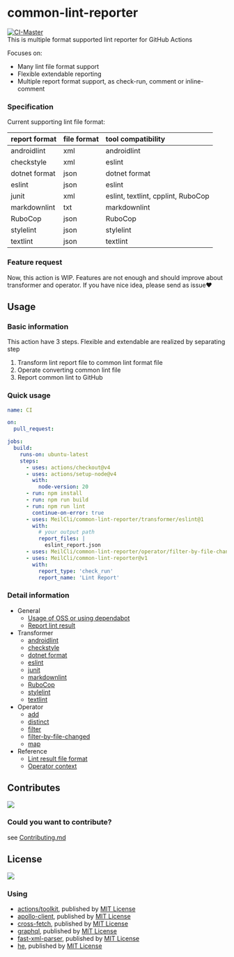# common-lint-reporter
[![CI-Master](https://github.com/MeilCli/common-lint-reporter/actions/workflows/ci-master.yml/badge.svg)](https://github.com/MeilCli/common-lint-reporter/actions/workflows/ci-master.yml)  
This is multiple format supported lint reporter for GitHub Actions

Focuses on:
- Many lint file format support
- Flexible extendable reporting
- Multiple report format support, as check-run, comment or inline-comment

### Specification
Current supporting lint file format:

|report format|file format|tool compatibility|
|:--|:--|:--|
|androidlint|xml|androidlint|
|checkstyle|xml|eslint|
|dotnet format|json|dotnet format|
|eslint|json|eslint|
|junit|xml|eslint, textlint, cpplint, RuboCop|
|markdownlint|txt|markdownlint|
|RuboCop|json|RuboCop|
|stylelint|json|stylelint|
|textlint|json|textlint|

### Feature request
Now, this action is WIP. Features are not enough and should improve about transformer and operator. If you have nice idea, please send as issue:heart:

## Usage
### Basic information
This action have 3 steps. Flexible and extendable are realized by separating step

1. Transform lint report file to common lint format file
1. Operate converting common lint file
1. Report common lint to GitHub

### Quick usage
```yml
name: CI

on:
  pull_request:

jobs:
  build:
    runs-on: ubuntu-latest
    steps:
      - uses: actions/checkout@v4
      - uses: actions/setup-node@v4
        with:
          node-version: 20
      - run: npm install
      - run: npm run build
      - run: npm run lint
        continue-on-error: true
      - uses: MeilCli/common-lint-reporter/transformer/eslint@1
        with:
          # your output path
          report_files: |
            eslint_report.json
      - uses: MeilCli/common-lint-reporter/operator/filter-by-file-changed@v1
      - uses: MeilCli/common-lint-reporter@v1
        with:
          report_type: 'check_run'
          report_name: 'Lint Report'
```

### Detail information
- General
  - [Usage of OSS or using dependabot](documents/oss-or-dependabot-usage.md)
  - [Report lint result](documents/report-lint-result.md)
- Transformer
  - [androidlint](documents/transformer/androidlint.md)
  - [checkstyle](documents/transformer/checkstyle.md)
  - [dotnet format](documents/transformer/dotnetformat.md)
  - [eslint](documents/transformer/eslint.md)
  - [junit](documents/transformer/junit.md)
  - [markdownlint](documents/transformer/markdownlint.md)
  - [RuboCop](documents/transformer/rubocop.md)
  - [stylelint](documents/transformer/stylelint.md)
  - [textlint](documents/transformer/textlint.md)
- Operator
  - [add](documents/operator/add.md)
  - [distinct](documents/operator/distinct.md)
  - [filter](documents/operator/filter.md)
  - [filter-by-file-changed](documents/operator/filter-by-file-changed.md)
  - [map](documents/operator/map.md)
- Reference
  - [Lint result file format](documents/lint-result.md)
  - [Operator context](documents/operator/context.md)

## Contributes
[<img src="https://gist.github.com/MeilCli/2d3bbbc636d3e542aba28207b33b78bc/raw/b4dd7406351e857572e45537f9f929bf355689ff/metrics_contributors.svg">](https://github.com/MeilCli/common-lint-reporter/graphs/contributors)

### Could you want to contribute?
see [Contributing.md](./.github/CONTRIBUTING.md)

## License
[<img src="https://gist.github.com/MeilCli/2d3bbbc636d3e542aba28207b33b78bc/raw/b4dd7406351e857572e45537f9f929bf355689ff/metrics_licenses.svg">](LICENSE.txt)

### Using
- [actions/toolkit](https://github.com/actions/toolkit), published by [MIT License](https://github.com/actions/toolkit/blob/master/LICENSE.md)
- [apollo-client](https://github.com/apollographql/apollo-client), published by [MIT License](https://github.com/apollographql/apollo-client/blob/main/LICENSE)
- [cross-fetch](https://github.com/lquixada/cross-fetch), published by [MIT License](https://github.com/lquixada/cross-fetch/blob/main/LICENSE)
- [graphql](https://github.com/graphql/graphql-js), published by [MIT License](https://github.com/graphql/graphql-js/blob/main/LICENSE)
- [fast-xml-parser](https://github.com/NaturalIntelligence/fast-xml-parser), published by [MIT License](https://github.com/NaturalIntelligence/fast-xml-parser/blob/master/LICENSE)
- [he](https://github.com/mathiasbynens/he), published by [MIT License](https://github.com/mathiasbynens/he/blob/master/LICENSE-MIT.txt)
